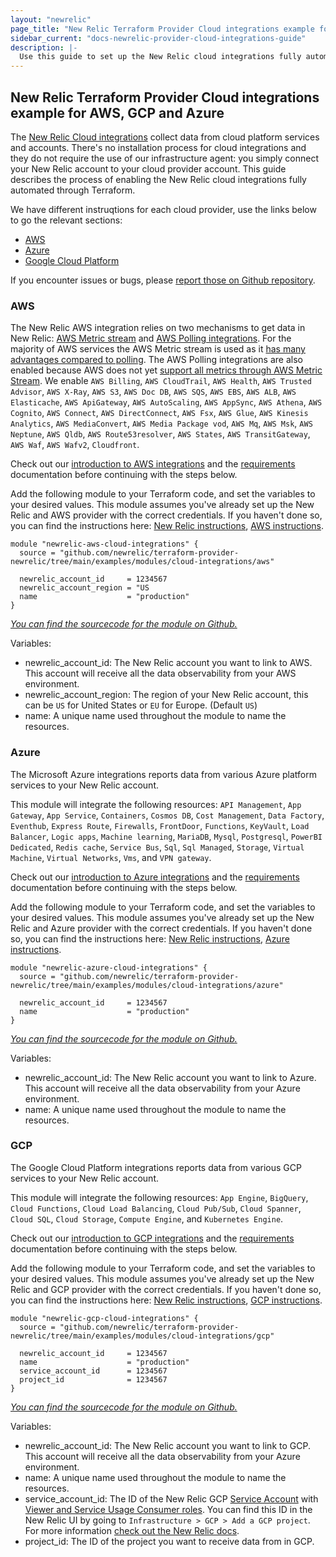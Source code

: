 ```yaml
---
layout: "newrelic"
page_title: "New Relic Terraform Provider Cloud integrations example for AWS, GCP, and Azure"
sidebar_current: "docs-newrelic-provider-cloud-integrations-guide"
description: |-
  Use this guide to set up the New Relic cloud integrations fully automated through Terraform.
---
```


## New Relic Terraform Provider Cloud integrations example for AWS, GCP and Azure

The [New Relic Cloud integrations](https://docs.newrelic.com/docs/infrastructure/infrastructure-integrations/get-started/introduction-infrastructure-integrations/) collect data from cloud platform services and accounts. There's no installation process for cloud integrations and they do not require the use of our infrastructure agent: you simply connect your New Relic account to your cloud provider account. This guide describes the process of enabling the New Relic cloud integrations fully automated through Terraform.

We have different instruqtions for each cloud provider, use the links below to go the relevant sections:

- [AWS](#aws)
- [Azure](#azure)
- [Google Cloud Platform](#gcp)

If you encounter issues or bugs, please [report those on Github repository](https://github.com/newrelic/terraform-provider-newrelic/issues/new/choose).

### AWS

The New Relic AWS integration relies on two mechanisms to get data in New Relic: [AWS Metric stream](https://docs.newrelic.com/docs/infrastructure/amazon-integrations/connect/aws-metric-stream/) and [AWS Polling integrations](https://docs.newrelic.com/docs/infrastructure/amazon-integrations/connect/connect-aws-new-relic-infrastructure-monitoring). For the majority of AWS services the AWS Metric stream is used as it [has many advantages compared to polling](https://docs.newrelic.com/docs/infrastructure/amazon-integrations/connect/aws-metric-stream#why-it-matters). The AWS Polling integrations are also enabled because AWS does not yet [support all metrics through AWS Metric Stream](https://docs.newrelic.com/docs/infrastructure/amazon-integrations/connect/aws-metric-stream#integrations-not-replaced-streams). We enable `AWS Billing`, `AWS CloudTrail`, `AWS Health`, `AWS Trusted Advisor`, `AWS X-Ray`, `AWS S3`, `AWS Doc DB`, `AWS SQS`, `AWS EBS`, `AWS ALB`, `AWS Elasticache`, `AWS ApiGateway`, `AWS AutoScaling`, `AWS AppSync`, `AWS Athena`, `AWS Cognito`, `AWS Connect`, `AWS DirectConnect`, `AWS Fsx`, `AWS Glue`, `AWS Kinesis Analytics`, `AWS MediaConvert`, `AWS Media Package vod`, `AWS Mq`, `AWS Msk`, `AWS Neptune`, `AWS Qldb`, `AWS Route53resolver`, `AWS States`, `AWS TransitGateway`, `AWS Waf`, `AWS Wafv2`, `Cloudfront`.

Check out our [introduction to AWS integrations](https://docs.newrelic.com/docs/infrastructure/amazon-integrations/get-started/introduction-aws-integrations) and the [requirements](https://docs.newrelic.com/docs/infrastructure/amazon-integrations/get-started/integrations-managed-policies/) documentation before continuing with the steps below.

Add the following module to your Terraform code, and set the variables to your desired values. This module assumes you've already set up the New Relic and AWS provider with the correct credentials. If you haven't done so, you can find the instructions here: [New Relic instructions](https://registry.terraform.io/providers/newrelic/newrelic/latest/docs/guides/getting_started), [AWS instructions](https://registry.terraform.io/providers/hashicorp/aws/latest/docs#authentication-and-configuration).

```
module "newrelic-aws-cloud-integrations" {
  source = "github.com/newrelic/terraform-provider-newrelic/tree/main/examples/modules/cloud-integrations/aws"

  newrelic_account_id     = 1234567
  newrelic_account_region = "US
  name                    = "production"
}
```
[*You can find the sourcecode for the module on Github.*](https://github.com/newrelic/terraform-provider-newrelic/tree/main/examples/modules/cloud-integrations/aws)


Variables:

* newrelic_account_id: The New Relic account you want to link to AWS. This account will receive all the data observability from your AWS environment.
* newrelic_account_region: The region of your New Relic account, this can be `US` for United States or `EU` for Europe. (Default `US`)
* name: A unique name used throughout the module to name the resources.


### Azure

The Microsoft Azure integrations reports data from various Azure platform services to your New Relic account.

This module will integrate the following resources: `API Management`, `App Gateway`, `App Service`, `Containers`, `Cosmos DB`, `Cost Management`, `Data Factory`, `Eventhub`, `Express Route`, `Firewalls`, `FrontDoor`, `Functions`, `KeyVault`, `Load Balancer`, `Logic apps`, `Machine learning`, `MariaDB`, `Mysql`, `Postgresql`, `PowerBI Dedicated`, `Redis cache`, `Service Bus`, `Sql`, `Sql Managed`, `Storage`, `Virtual Machine`, `Virtual Networks`, `Vms`, and `VPN gateway`.

Check out our [introduction to Azure integrations](https://docs.newrelic.com/docs/infrastructure/microsoft-azure-integrations/get-started/introduction-azure-monitoring-integrations/) and the [requirements](https://docs.newrelic.com/docs/infrastructure/microsoft-azure-integrations/get-started/activate-azure-integrations/#reqs) documentation before continuing with the steps below.

Add the following module to your Terraform code, and set the variables to your desired values. This module assumes you've already set up the New Relic and Azure provider with the correct credentials. If you haven't done so, you can find the instructions here: [New Relic instructions](https://registry.terraform.io/providers/newrelic/newrelic/latest/docs/guides/getting_started), [Azure instructions](https://registry.terraform.io/providers/hashicorp/azurerm/latest/docs).

```
module "newrelic-azure-cloud-integrations" {
  source = "github.com/newrelic/terraform-provider-newrelic/tree/main/examples/modules/cloud-integrations/azure"

  newrelic_account_id     = 1234567
  name                    = "production"
}
```
[*You can find the sourcecode for the module on Github.*](https://github.com/newrelic/terraform-provider-newrelic/tree/main/examples/modules/cloud-integrations/azure)

Variables:

* newrelic_account_id: The New Relic account you want to link to Azure. This account will receive all the data observability from your Azure environment.
* name: A unique name used throughout the module to name the resources.


### GCP

The Google Cloud Platform integrations reports data from various GCP services to your New Relic account.

This module will integrate the following resources: `App Engine`, `BigQuery`, `Cloud Functions`, `Cloud Load Balancing`, `Cloud Pub/Sub`, `Cloud Spanner`, `Cloud SQL`, `Cloud Storage`, `Compute Engine`, and `Kubernetes Engine`.

Check out our [introduction to GCP integrations](https://docs.newrelic.com/docs/infrastructure/google-cloud-platform-integrations/get-started/introduction-google-cloud-platform-integrations/) and the [requirements](https://docs.newrelic.com/docs/infrastructure/google-cloud-platform-integrations/get-started/connect-google-cloud-platform-services-new-relic/#reqs) documentation before continuing with the steps below.

Add the following module to your Terraform code, and set the variables to your desired values. This module assumes you've already set up the New Relic and GCP provider with the correct credentials. If you haven't done so, you can find the instructions here: [New Relic instructions](https://registry.terraform.io/providers/newrelic/newrelic/latest/docs/guides/getting_started), [GCP instructions](https://registry.terraform.io/providers/hashicorp/google/latest/docs).

```
module "newrelic-gcp-cloud-integrations" {
  source = "github.com/newrelic/terraform-provider-newrelic/tree/main/examples/modules/cloud-integrations/gcp"

  newrelic_account_id     = 1234567
  name                    = "production"
  service_account_id      = 1234567
  project_id              = 1234567
}
```
[*You can find the sourcecode for the module on Github.*](https://github.com/newrelic/terraform-provider-newrelic/tree/main/examples/modules/cloud-integrations/gcp)

Variables:

* newrelic_account_id: The New Relic account you want to link to GCP. This account will receive all the data observability from your Azure environment.
* name: A unique name used throughout the module to name the resources.
* service_account_id: The ID of the New Relic GCP [Service Account](https://cloud.google.com/iam/docs/service-accounts) with [Viewer and Service Usage Consumer roles](https://cloud.google.com/iam/docs/understanding-roles). You can find this ID in the New Relic UI by going to `Infrastructure > GCP > Add a GCP project`. For more information [check out the New Relic docs](https://docs.newrelic.com/docs/infrastructure/google-cloud-platform-integrations/get-started/connect-google-cloud-platform-services-new-relic/).
* project_id: The ID of the project you want to receive data from in GCP.
